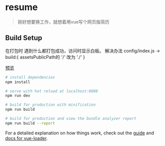 # resume

> 刚好想要换工作，就想着用vue写个网页版简历

## Build Setup
在打包时 遇到什么都打包成功，访问时显示白板。 解决办法 config/index.js -> build:{ assetsPublicPath的 '/' 改为 './'  }

[预览](https://liup13.github.io/resume/)

``` bash
# install dependencies
npm install

# serve with hot reload at localhost:8080
npm run dev

# build for production with minification
npm run build

# build for production and view the bundle analyzer report
npm run build --report
```

For a detailed explanation on how things work, check out the [guide](http://vuejs-templates.github.io/webpack/) and [docs for vue-loader](http://vuejs.github.io/vue-loader).

